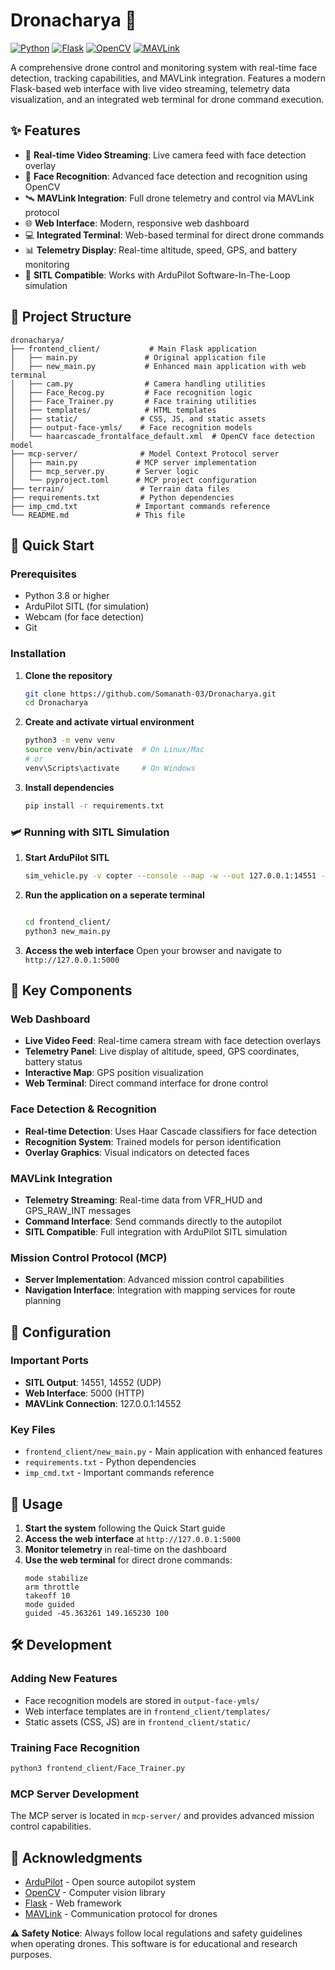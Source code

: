 # Dronacharya 🚁

[![Python](https://img.shields.io/badge/Python-3.8+-blue.svg)](https://python.org)
[![Flask](https://img.shields.io/badge/Flask-2.0+-green.svg)](https://flask.palletsprojects.com/)
[![OpenCV](https://img.shields.io/badge/OpenCV-4.5+-red.svg)](https://opencv.org/)
[![MAVLink](https://img.shields.io/badge/MAVLink-Compatible-orange.svg)](https://mavlink.io/)

A comprehensive drone control and monitoring system with real-time face detection, tracking capabilities, and MAVLink integration. Features a modern Flask-based web interface with live video streaming, telemetry data visualization, and an integrated web terminal for drone command execution.

## ✨ Features

- 🎥 **Real-time Video Streaming**: Live camera feed with face detection overlay
- 👤 **Face Recognition**: Advanced face detection and recognition using OpenCV
- 🛰️ **MAVLink Integration**: Full drone telemetry and control via MAVLink protocol
- 🌐 **Web Interface**: Modern, responsive web dashboard
- 💻 **Integrated Terminal**: Web-based terminal for direct drone commands
- 📊 **Telemetry Display**: Real-time altitude, speed, GPS, and battery monitoring
- 🎯 **SITL Compatible**: Works with ArduPilot Software-In-The-Loop simulation

## 📁 Project Structure

```
dronacharya/
├── frontend_client/           # Main Flask application
│   ├── main.py               # Original application file
│   ├── new_main.py           # Enhanced main application with web terminal
│   ├── cam.py                # Camera handling utilities
│   ├── Face_Recog.py         # Face recognition logic
│   ├── Face_Trainer.py       # Face training utilities
│   ├── templates/            # HTML templates
│   ├── static/              # CSS, JS, and static assets
│   ├── output-face-ymls/    # Face recognition models
│   └── haarcascade_frontalface_default.xml  # OpenCV face detection model
├── mcp-server/              # Model Context Protocol server
│   ├── main.py             # MCP server implementation
│   ├── mcp_server.py       # Server logic
│   └── pyproject.toml      # MCP project configuration
├── terrain/                 # Terrain data files
├── requirements.txt         # Python dependencies
├── imp_cmd.txt             # Important commands reference
└── README.md               # This file
```

## 🚀 Quick Start

### Prerequisites

- Python 3.8 or higher
- ArduPilot SITL (for simulation)
- Webcam (for face detection)
- Git

### Installation

1. **Clone the repository**

   ```bash
   git clone https://github.com/Somanath-03/Dronacharya.git
   cd Dronacharya
   ```

2. **Create and activate virtual environment**

   ```bash
   python3 -m venv venv
   source venv/bin/activate  # On Linux/Mac
   # or
   venv\Scripts\activate     # On Windows
   ```

3. **Install dependencies**
   ```bash
   pip install -r requirements.txt
   ```

### 🛩️ Running with SITL Simulation

1. **Start ArduPilot SITL**

   ```bash
   sim_vehicle.py -v copter --console --map -w --out 127.0.0.1:14551 --out 127.0.0.1:14552
   ```

2. **Run the application on a seperate terminal**

   ```bash

   cd frontend_client/
   python3 new_main.py
   ```

3. **Access the web interface**
   Open your browser and navigate to `http://127.0.0.1:5000`

## 🎯 Key Components

### Web Dashboard

- **Live Video Feed**: Real-time camera stream with face detection overlays
- **Telemetry Panel**: Live display of altitude, speed, GPS coordinates, battery status
- **Interactive Map**: GPS position visualization
- **Web Terminal**: Direct command interface for drone control

### Face Detection & Recognition

- **Real-time Detection**: Uses Haar Cascade classifiers for face detection
- **Recognition System**: Trained models for person identification
- **Overlay Graphics**: Visual indicators on detected faces

### MAVLink Integration

- **Telemetry Streaming**: Real-time data from VFR_HUD and GPS_RAW_INT messages
- **Command Interface**: Send commands directly to the autopilot
- **SITL Compatible**: Full integration with ArduPilot SITL simulation

### Mission Control Protocol (MCP)

- **Server Implementation**: Advanced mission control capabilities
- **Navigation Interface**: Integration with mapping services for route planning

## 🔧 Configuration

### Important Ports

- **SITL Output**: 14551, 14552 (UDP)
- **Web Interface**: 5000 (HTTP)
- **MAVLink Connection**: 127.0.0.1:14552

### Key Files

- `frontend_client/new_main.py` - Main application with enhanced features
- `requirements.txt` - Python dependencies
- `imp_cmd.txt` - Important commands reference

## 📱 Usage

1. **Start the system** following the Quick Start guide
2. **Access the web interface** at `http://127.0.0.1:5000`
3. **Monitor telemetry** in real-time on the dashboard
4. **Use the web terminal** for direct drone commands:
   ```
   mode stabilize
   arm throttle
   takeoff 10
   mode guided
   guided -45.363261 149.165230 100
   ```

## 🛠️ Development

### Adding New Features

- Face recognition models are stored in `output-face-ymls/`
- Web interface templates are in `frontend_client/templates/`
- Static assets (CSS, JS) are in `frontend_client/static/`

### Training Face Recognition

```bash
python3 frontend_client/Face_Trainer.py
```

### MCP Server Development

The MCP server is located in `mcp-server/` and provides advanced mission control capabilities.

## 🙏 Acknowledgments

- [ArduPilot](https://ardupilot.org/) - Open source autopilot system
- [OpenCV](https://opencv.org/) - Computer vision library
- [Flask](https://flask.palletsprojects.com/) - Web framework
- [MAVLink](https://mavlink.io/) - Communication protocol for drones


**⚠️ Safety Notice**: Always follow local regulations and safety guidelines when operating drones. This software is for educational and research purposes.
